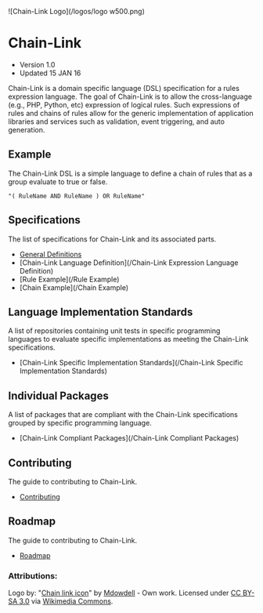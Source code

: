 ![Chain-Link Logo](/logos/logo w500.png)
# Chain-Link
- Version 1.0
- Updated 15 JAN 16

Chain-Link is a domain specific language (DSL) specification for a rules expression language. The goal of Chain-Link is to allow the cross-language (e.g., PHP, Python, etc) expression of logical rules. Such expressions of rules and chains of rules allow for the generic implementation of application libraries and services such as validation, event triggering, and auto generation.

## Example
The Chain-Link DSL is a simple language to define a chain of rules that as a group evaluate to true or false.
```
"( RuleName AND RuleName ) OR RuleName"
```

## Specifications
The list of specifications for Chain-Link and its associated parts.
 - [General Definitions](/Definitions)
 - [Chain-Link Language Definition](/Chain-Link Expression Language Definition)
 - [Rule Example](/Rule Example)
 - [Chain Example](/Chain Example)

## Language Implementation Standards
A list of repositories containing unit tests in specific programming languages to evaluate specific implementations as meeting the Chain-Link specifications.
- [Chain-Link Specific Implementation Standards](/Chain-Link Specific Implementation Standards)

## Individual Packages
A list of packages that are compliant with the Chain-Link specifications grouped by specific programming language.
- [Chain-Link Compliant Packages](/Chain-Link Compliant Packages)

## Contributing
The guide to contributing to Chain-Link.
- [Contributing](/Contributing)

## Roadmap
The guide to contributing to Chain-Link.
- [Roadmap](/Roadmap)


### Attributions:
Logo by: "<a href="https://commons.wikimedia.org/wiki/File:Chain_link_icon.png#/media/File:Chain_link_icon.png">Chain link icon</a>" by <a href="//commons.wikimedia.org/w/index.php?title=User:Mdowdell&amp;action=edit&amp;redlink=1" class="new" title="User:Mdowdell (page does not exist)">Mdowdell</a> - <span class="int-own-work" lang="en">Own work</span>. Licensed under <a href="http://creativecommons.org/licenses/by-sa/3.0" title="Creative Commons Attribution-Share Alike 3.0">CC BY-SA 3.0</a> via <a href="//commons.wikimedia.org/wiki/">Wikimedia Commons</a>.

